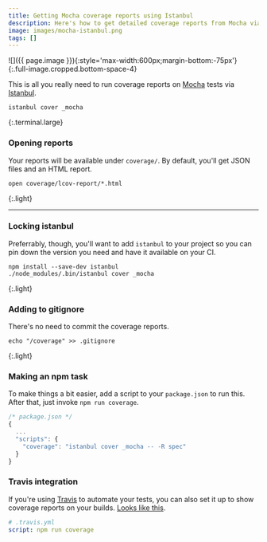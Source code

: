 ```yaml
---
title: Getting Mocha coverage reports using Istanbul
description: Here's how to get detailed coverage reports from Mocha via Istanbul.
image: images/mocha-istanbul.png
tags: []
---
```


![]({{ page.image }}){:style='max-width:600px;margin-bottom:-75px'}
{:.full-image.cropped.bottom-space-4}

This is all you really need to run coverage reports on [Mocha] tests via [Istanbul].

```
istanbul cover _mocha
```
{:.terminal.large}

### Opening reports
Your reports will be available under `coverage/`. By default, you'll get  JSON files and an HTML report.

```nohighlight
open coverage/lcov-report/*.html
```
{:.light}

----

### Locking istanbul
Preferrably, though, you'll want to add `istanbul` to your project so you can pin down the version you need and have it available on your CI.

[Mocha]: http://mochajs.org/
[Istanbul]: https://www.npmjs.com/package/istanbul

```nohighlight
npm install --save-dev istanbul
./node_modules/.bin/istanbul cover _mocha
```
{:.light}

### Adding to gitignore
There's no need to commit the coverage reports.

```nohighlight
echo "/coverage" >> .gitignore
```
{:.light}

### Making an npm task
To make things a bit easier, add a script to your `package.json` to run this. After that, just invoke `npm run coverage`.

```js
/* package.json */
{
  ...
  "scripts": {
    "coverage": "istanbul cover _mocha -- -R spec"
  }
}
```

### Travis integration
If you're using [Travis] to automate your tests, you can also set it up to show coverage reports on your builds. [Looks like this](https://travis-ci.org/rstacruz/ractive-ractive).

```yml
# .travis.yml
script: npm run coverage
```

[Travis]: https://travis-ci.org/


